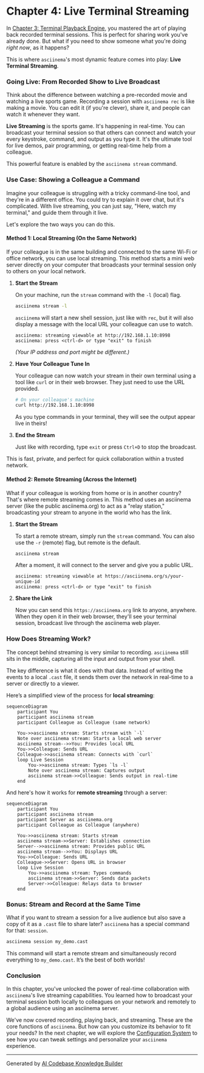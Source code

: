 # Chapter 4: Live Terminal Streaming

In [Chapter 3: Terminal Playback Engine](03_terminal_playback_engine_.md), you mastered the art of playing back recorded terminal sessions. This is perfect for sharing work you've already done. But what if you need to show someone what you're doing *right now*, as it happens?

This is where `asciinema`'s most dynamic feature comes into play: **Live Terminal Streaming**.

### Going Live: From Recorded Show to Live Broadcast

Think about the difference between watching a pre-recorded movie and watching a live sports game. Recording a session with `asciinema rec` is like making a movie. You can edit it (if you're clever), share it, and people can watch it whenever they want.

**Live Streaming** is the sports game. It's happening in real-time. You can broadcast your terminal session so that others can connect and watch your every keystroke, command, and output as you type it. It's the ultimate tool for live demos, pair programming, or getting real-time help from a colleague.

This powerful feature is enabled by the `asciinema stream` command.

### Use Case: Showing a Colleague a Command

Imagine your colleague is struggling with a tricky command-line tool, and they're in a different office. You could try to explain it over chat, but it's complicated. With live streaming, you can just say, "Here, watch my terminal," and guide them through it live.

Let's explore the two ways you can do this.

#### Method 1: Local Streaming (On the Same Network)

If your colleague is in the same building and connected to the same Wi-Fi or office network, you can use local streaming. This method starts a mini web server directly on your computer that broadcasts your terminal session only to others on your local network.

1.  **Start the Stream**

    On your machine, run the `stream` command with the `-l` (local) flag.

    ```sh
    asciinema stream -l
    ```

    `asciinema` will start a new shell session, just like with `rec`, but it will also display a message with the local URL your colleague can use to watch.

    ```
    asciinema: streaming viewable at http://192.168.1.10:8998
    asciinema: press <ctrl-d> or type "exit" to finish
    ```
    *(Your IP address and port might be different.)*

2.  **Have Your Colleague Tune In**

    Your colleague can now watch your stream in their own terminal using a tool like `curl` or in their web browser. They just need to use the URL provided.

    ```sh
    # On your colleague's machine
    curl http://192.168.1.10:8998
    ```
    As you type commands in your terminal, they will see the output appear live in theirs!

3.  **End the Stream**

    Just like with recording, type `exit` or press `Ctrl+D` to stop the broadcast.

This is fast, private, and perfect for quick collaboration within a trusted network.

#### Method 2: Remote Streaming (Across the Internet)

What if your colleague is working from home or is in another country? That's where remote streaming comes in. This method uses an asciinema server (like the public asciinema.org) to act as a "relay station," broadcasting your stream to anyone in the world who has the link.

1.  **Start the Stream**

    To start a remote stream, simply run the `stream` command. You can also use the `-r` (remote) flag, but remote is the default.

    ```sh
    asciinema stream
    ```

    After a moment, it will connect to the server and give you a public URL.

    ```
    asciinema: streaming viewable at https://asciinema.org/s/your-unique-id
    asciinema: press <ctrl-d> or type "exit" to finish
    ```

2.  **Share the Link**

    Now you can send this `https://asciinema.org` link to anyone, anywhere. When they open it in their web browser, they'll see your terminal session, broadcast live through the asciinema web player.

### How Does Streaming Work?

The concept behind streaming is very similar to recording. `asciinema` still sits in the middle, capturing all the input and output from your shell.

The key difference is what it does with that data. Instead of writing the events to a local `.cast` file, it sends them over the network in real-time to a server or directly to a viewer.

Here’s a simplified view of the process for **local streaming**:

```mermaid
sequenceDiagram
    participant You
    participant asciinema stream
    participant Colleague as Colleague (same network)

    You->>asciinema stream: Starts stream with `-l`
    Note over asciinema stream: Starts a local web server
    asciinema stream-->>You: Provides local URL
    You->>Colleague: Sends URL
    Colleague->>asciinema stream: Connects with `curl`
    loop Live Session
        You->>asciinema stream: Types `ls -l`
        Note over asciinema stream: Captures output
        asciinema stream->>Colleague: Sends output in real-time
    end
```

And here's how it works for **remote streaming** through a server:

```mermaid
sequenceDiagram
    participant You
    participant asciinema stream
    participant Server as asciinema.org
    participant Colleague as Colleague (anywhere)

    You->>asciinema stream: Starts stream
    asciinema stream->>Server: Establishes connection
    Server-->>asciinema stream: Provides public URL
    asciinema stream-->>You: Displays URL
    You->>Colleague: Sends URL
    Colleague->>Server: Opens URL in browser
    loop Live Session
        You->>asciinema stream: Types commands
        asciinema stream->>Server: Sends data packets
        Server->>Colleague: Relays data to browser
    end
```

### Bonus: Stream and Record at the Same Time

What if you want to stream a session for a live audience but also save a copy of it as a `.cast` file to share later? `asciinema` has a special command for that: `session`.

```sh
asciinema session my_demo.cast
```

This command will start a remote stream and simultaneously record everything to `my_demo.cast`. It’s the best of both worlds!

### Conclusion

In this chapter, you've unlocked the power of real-time collaboration with `asciinema`'s live streaming capabilities. You learned how to broadcast your terminal session both locally to colleagues on your network and remotely to a global audience using an asciinema server.

We've now covered recording, playing back, and streaming. These are the core functions of `asciinema`. But how can you customize its behavior to fit your needs? In the next chapter, we will explore the [Configuration System](05_configuration_system_.md) to see how you can tweak settings and personalize your `asciinema` experience.

---

Generated by [AI Codebase Knowledge Builder](https://github.com/The-Pocket/Tutorial-Codebase-Knowledge)
